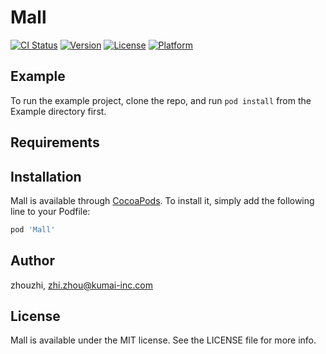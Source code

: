 # Mall

[![CI Status](https://img.shields.io/travis/zhouzhi/Mall.svg?style=flat)](https://travis-ci.org/zhouzhi/Mall)
[![Version](https://img.shields.io/cocoapods/v/Mall.svg?style=flat)](https://cocoapods.org/pods/Mall)
[![License](https://img.shields.io/cocoapods/l/Mall.svg?style=flat)](https://cocoapods.org/pods/Mall)
[![Platform](https://img.shields.io/cocoapods/p/Mall.svg?style=flat)](https://cocoapods.org/pods/Mall)

## Example

To run the example project, clone the repo, and run `pod install` from the Example directory first.

## Requirements

## Installation

Mall is available through [CocoaPods](https://cocoapods.org). To install
it, simply add the following line to your Podfile:

```ruby
pod 'Mall'
```

## Author

zhouzhi, zhi.zhou@kumai-inc.com

## License

Mall is available under the MIT license. See the LICENSE file for more info.
